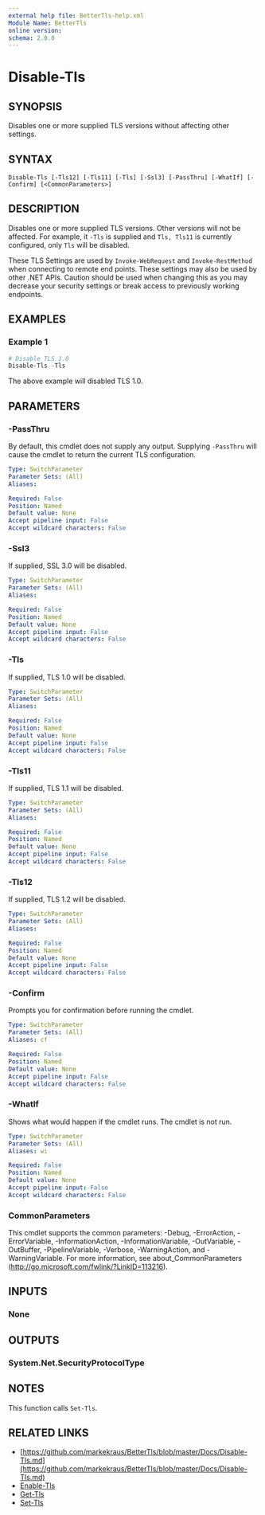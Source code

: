 ```yaml
---
external help file: BetterTls-help.xml
Module Name: BetterTls
online version:
schema: 2.0.0
---
```


# Disable-Tls

## SYNOPSIS

Disables one or more supplied TLS versions without affecting other settings.

## SYNTAX

```
Disable-Tls [-Tls12] [-Tls11] [-Tls] [-Ssl3] [-PassThru] [-WhatIf] [-Confirm] [<CommonParameters>]
```

## DESCRIPTION

Disables one or more supplied TLS versions.
Other versions will not be affected.
For example, it `-Tls` is supplied and `Tls, Tls11` is currently configured, only `Tls` will be disabled.

These TLS Settings are used by `Invoke-WebRequest` and `Invoke-RestMethod` when connecting to remote end points.
These settings may also be used by other .NET APIs.
Caution should be used when changing this as you may decrease your security settings
or break access to previously working endpoints.

## EXAMPLES

### Example 1

```powershell
# Disable TLS 1.0
Disable-Tls -Tls
```

The above example will disabled TLS 1.0.

## PARAMETERS

### -PassThru

By default, this cmdlet does not supply any output.
Supplying `-PassThru` will cause the cmdlet to return the current TLS configuration.

```yaml
Type: SwitchParameter
Parameter Sets: (All)
Aliases:

Required: False
Position: Named
Default value: None
Accept pipeline input: False
Accept wildcard characters: False
```

### -Ssl3

If supplied, SSL 3.0 will be disabled.

```yaml
Type: SwitchParameter
Parameter Sets: (All)
Aliases:

Required: False
Position: Named
Default value: None
Accept pipeline input: False
Accept wildcard characters: False
```

### -Tls

If supplied, TLS 1.0 will be disabled.

```yaml
Type: SwitchParameter
Parameter Sets: (All)
Aliases:

Required: False
Position: Named
Default value: None
Accept pipeline input: False
Accept wildcard characters: False
```

### -Tls11

If supplied, TLS 1.1 will be disabled.

```yaml
Type: SwitchParameter
Parameter Sets: (All)
Aliases:

Required: False
Position: Named
Default value: None
Accept pipeline input: False
Accept wildcard characters: False
```

### -Tls12

If supplied, TLS 1.2 will be disabled.

```yaml
Type: SwitchParameter
Parameter Sets: (All)
Aliases:

Required: False
Position: Named
Default value: None
Accept pipeline input: False
Accept wildcard characters: False
```

### -Confirm

Prompts you for confirmation before running the cmdlet.

```yaml
Type: SwitchParameter
Parameter Sets: (All)
Aliases: cf

Required: False
Position: Named
Default value: None
Accept pipeline input: False
Accept wildcard characters: False
```

### -WhatIf

Shows what would happen if the cmdlet runs.
The cmdlet is not run.

```yaml
Type: SwitchParameter
Parameter Sets: (All)
Aliases: wi

Required: False
Position: Named
Default value: None
Accept pipeline input: False
Accept wildcard characters: False
```

### CommonParameters

This cmdlet supports the common parameters: -Debug, -ErrorAction, -ErrorVariable, -InformationAction, -InformationVariable, -OutVariable, -OutBuffer, -PipelineVariable, -Verbose, -WarningAction, and -WarningVariable. For more information, see about_CommonParameters (http://go.microsoft.com/fwlink/?LinkID=113216).

## INPUTS

### None

## OUTPUTS

### System.Net.SecurityProtocolType

## NOTES

This function calls `Set-Tls`.

## RELATED LINKS

* [https://github.com/markekraus/BetterTls/blob/master/Docs/Disable-Tls.md](https://github.com/markekraus/BetterTls/blob/master/Docs/Disable-Tls.md)
* [Enable-Tls](https://github.com/markekraus/BetterTls/blob/master/Docs/Enable-Tls.md)
* [Get-Tls](https://github.com/markekraus/BetterTls/blob/master/Docs/Get-Tls.md)
* [Set-Tls](https://github.com/markekraus/BetterTls/blob/master/Docs/Set-Tls.md)
